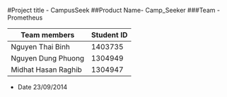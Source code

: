 
#Project title - CampusSeek
##Product Name- Camp_Seeker
###Team - Prometheus

| Team members  | Student ID |
| ------------- | ------------- |
| Nguyen Thai Binh  | 1403735  |
| Nguyen Dung Phuong  | 1304949  |
|  Midhat Hasan Raghib | 1304947  |

* Date 23/09/2014

